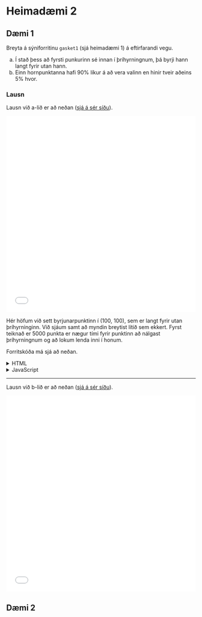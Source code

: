 <link rel="stylesheet" href="https://cdnjs.cloudflare.com/ajax/libs/highlight.js/9.2.0/styles/default.min.css">
<script src="https://cdnjs.cloudflare.com/ajax/libs/highlight.js/9.2.0/highlight.min.js"></script>
<script>hljs.highlightAll();</script>

# Heimadæmi 2

## Dæmi 1
Breyta á sýniforritinu `gasket1` (sjá heimadæmi 1)
á eftirfarandi vegu.

<ol type="a">
  <li>Í stað þess að fyrsti punkurinn sé innan í þríhyrningnum, 
  þá byrji hann langt fyrir utan hann.</li>

  <li>Einn hornpunktanna hafi 90% líkur á að vera valinn en hinir tveir aðeins 5% hvor.</li>
</ol>

### Lausn
Lausn við a-lið er að neðan ([sjá á sér síðu](js/h2d1a.html)).

<embed type="text/html" src="js/h2d1a.html" width="100%" height="520">

Hér höfum við sett byrjunarpunktinn í (100, 100), sem er langt fyrir utan
þríhyrninginn. Við sjáum samt að myndin breytist lítið sem ekkert. Fyrst teiknað
er 5000 punkta er nægur tími fyrir punktinn að nálgast þríhyrningnum og að
lokum lenda inni í honum.

Forritskóða má sjá að neðan.

<details>
  <summary>HTML</summary>
  <pre><code class="language-html">
    <embed type="text/plain" src="js/h2d1a.html" width="100%" height="800">
  </code></pre>
</details>

<details>
  <summary>JavaScript</summary>
  <pre><code class="language-javascript">
    <embed type="text/plain" src="js/h2d1a.js" width="100%" height="800">
  </code></pre>
</details>

---

Lausn við b-lið er að neðan ([sjá á sér síðu](js/h2d1b.html)).

<embed type="text/html" src="js/h2d1b.html" width="100%" height="520">

## Dæmi 2
